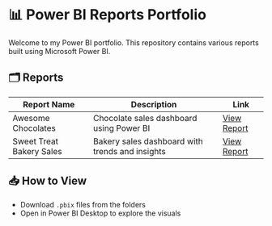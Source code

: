 # 📊 Power BI Reports Portfolio

Welcome to my Power BI portfolio. This repository contains various reports built using Microsoft Power BI.

## 🗂️ Reports

| Report Name              | Description                                        | Link |
|--------------------------|----------------------------------------------------|------|
| Awesome Chocolates       | Chocolate sales dashboard using Power BI           | [View Report](./Awesome-Chocolates/Awesome%20Chocolates.pbix) |
| Sweet Treat Bakery Sales | Bakery sales dashboard with trends and insights    | [View Report](./Sweet-Treat-Bakery-Sales/SweetTreatBakerySales.pbix) |

## 📥 How to View
- Download `.pbix` files from the folders
- Open in Power BI Desktop to explore the visuals
